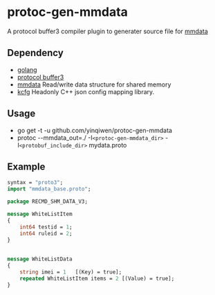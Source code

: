 # protoc-gen-mmdata

A  protocol buffer3 compiler plugin to generater source file for [mmdata](https://github.com/yinqiwen/mmdata)  

## Dependency

- [golang](https://golang.org/)
- [protocol buffer3](https://github.com/google/protobuf)
- [mmdata](https://github.com/yinqiwen/mmdata)  Read/write data structure for shared memory
- [kcfg](https://github.com/yinqiwen/kcfg)  Headonly C++ json config mapping library.


## Usage
- go get -t -u github.com/yinqiwen/protoc-gen-mmdata
- protoc --mmdata_out=./ -I`<protoc-gen-mmdata_dir>` -I`<protobuf_include_dir>` mydata.proto

## Example
```proto
syntax = "proto3";
import "mmdata_base.proto";

package RECMD_SHM_DATA_V3;

message WhiteListItem
{
    int64 testid = 1;
    int64 ruleid = 2;
}
    
    
message WhiteListData 
{
    string imei = 1   [(Key) = true];
    repeated WhiteListItem items = 2 [(Value) = true];
}
```
